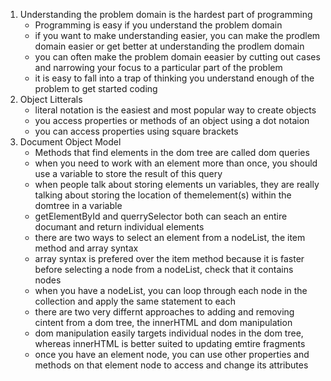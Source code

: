 1. Understanding the problem domain is the hardest part of programming
   - Programming is easy if you understand the problem domain
   - if you want to make understanding easier, you can make the prodlem domain easier or get better at understanding the prodlem domain
   - you can often make the problem domain eeasier by cutting out cases and narrowing your focus to a particular part of the problem
   - it is easy to fall into a trap of thinking you understand enough of the problem to get started coding
2. Object Litterals
   - literal notation is the easiest and most popular way to create objects
   - you access properties or methods of an object using a dot notaion
   - you can access properties using square brackets
3. Document Object Model 
   - Methods that find elements in the dom tree are called dom queries
   - when you need to work with an element more than once, you should use a variable to store the result of this query
   - when people talk about storing elements un variables, they are really talking about storing the location of themelement(s) within the domtree in a variable
   - getElementById and querrySelector both can seach an entire documant and return individual elements
   - there are two ways to select an element from a nodeList, the item method and array syntax
   - array syntax is prefered over the item method because it is faster 
     before selecting a node from a nodeList, check that it contains nodes
   - when you have a nodeList, you can loop through each node in the collection and apply the same statement to each
   - there are two very differnt approaches to adding and removing cintent from a dom tree, the innerHTML and dom manipulation
   - dom manipulation easily targets individual nodes in the dom tree, whereas innerHTML is better suited to updating emtire fragments
   - once you have an element node, you can use other properties and methods on that element node to access and change its attributes
